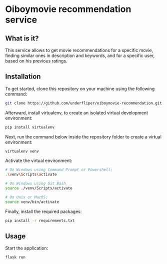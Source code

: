 # Oiboymovie recommendation service

## What is it?

This service allows to get movie recommendations for a specific movie, finding similar ones in description and keywords, and for a specific user, based on his previous ratings.

## Installation

To get started, clone this repository on your machine using the following command:

```sh
git clone https://github.com/underfliper/oiboymovie-recommendation.git
```

Afterward, install virtualenv, to create an isolated virtual development environment:

```sh
pip install virtualenv
```

Next, run the command below inside the repository folder to create a virtual environment:

```sh
virtualenv venv
```

Activate the virtual environment:

```sh
# On Windows using Command Prompt or Powershell:
.\venv\Scripts\activate
```

```sh
# On Windows using Git Bash
source ./venv/Scripts/activate
```

```sh
# On Unix or MacOS:
source venv/bin/activate
```

Finally, install the required packages:

```sh
pip install -r requirements.txt
```

## Usage

Start the application:

```sh
flask run
```
